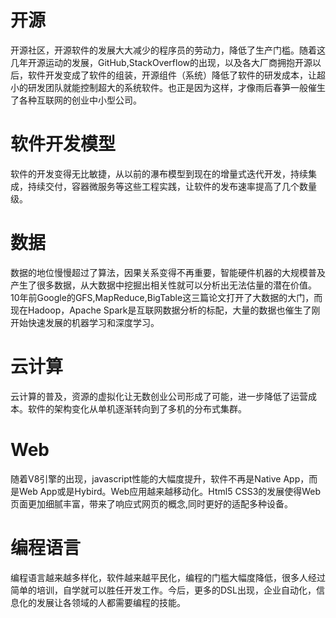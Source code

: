 

# 开源

开源社区，开源软件的发展大大减少的程序员的劳动力，降低了生产门槛。随着这几年开源运动的发展，GitHub,StackOverflow的出现，以及各大厂商拥抱开源以后，软件开发变成了软件的组装，开源组件（系统）降低了软件的研发成本，让超小的研发团队就能控制超大的系统软件。也正是因为这样，才像雨后春笋一般催生了各种互联网的创业中小型公司。

# 软件开发模型

软件的开发变得无比敏捷，从以前的瀑布模型到现在的增量式迭代开发，持续集成，持续交付，容器微服务等这些工程实践，让软件的发布速率提高了几个数量级。


# 数据

数据的地位慢慢超过了算法，因果关系变得不再重要，智能硬件机器的大规模普及产生了很多数据，从大数据中挖掘出相关性就可以分析出无法估量的潜在价值。10年前Google的GFS,MapReduce,BigTable这三篇论文打开了大数据的大门，而现在Hadoop，Apache Spark是互联网数据分析的标配，大量的数据也催生了刚开始快速发展的机器学习和深度学习。


# 云计算

云计算的普及，资源的虚拟化让无数创业公司形成了可能，进一步降低了运营成本。软件的架构变化从单机逐渐转向到了多机的分布式集群。

# Web

随着V8引擎的出现，javascript性能的大幅度提升，软件不再是Native App，而是Web App或是Hybird。Web应用越来越移动化。Html5 CSS3的发展使得Web页面更加细腻丰富，带来了响应式网页的概念,同时更好的适配多种设备。

# 编程语言

编程语言越来越多样化，软件越来越平民化，编程的门槛大幅度降低，很多人经过简单的培训，自学就可以胜任开发工作。今后，更多的DSL出现，企业自动化，信息化的发展让各领域的人都需要编程的技能。
